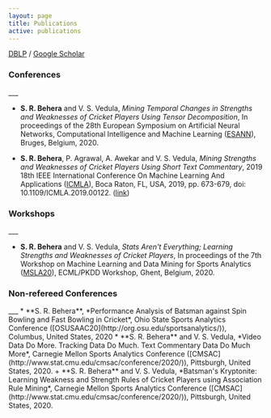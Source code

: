 ```yaml
---
layout: page
title: Publications
active: publications
---
```

[DBLP](https://dblp.uni-trier.de/pers/hd/b/Behera:Swarup_Ranjan) / [Google Scholar](https://scholar.google.com/citations?user=ruPkOMoAAAAJ&hl=en)

<p><h3>Conferences</h3></p>
___

* **S. R. Behera** and V. S. Vedula, *Mining Temporal Changes in Strengths and Weaknesses of Cricket Players Using Tensor Decomposition*, In proceedings of the 28th European Symposium on Artificial Neural Networks, Computational Intelligence and Machine Learning ([ESANN](https://www.esann.org/)), Bruges, Belgium, 2020.
+ **S. R. Behera**, P. Agrawal, A. Awekar and V. S. Vedula, *Mining Strengths and Weaknesses of Cricket Players Using Short Text Commentary*, 2019 18th IEEE International Conference On Machine Learning And Applications ([ICMLA](https://www.icmla-conference.org/icmla19/)), Boca Raton, FL, USA, 2019, pp. 673-679, doi: 10.1109/ICMLA.2019.00122. ([link](https://ieeexplore.ieee.org/stamp/stamp.jsp?arnumber=8999115))

<p><h3>Workshops</h3></p>
___

* **S. R. Behera** and V. S. Vedula, *Stats Aren't Everything; Learning Strengths and Weaknesses of Cricket Players*, In proceedings of the 7th Workshop on Machine Learning and Data Mining for Sports Analytics ([MSLA20](https://dtai.cs.kuleuven.be/events/MLSA20/links.php)), ECML/PKDD Workshop, Ghent, Belgium, 2020.

<p><h3>Non-refereed Conferences</h3></p>
___
* **S. R. Behera**, *Performance Analysis of Batsman against Spin Bowling and Fast Bowling in Cricket*, Ohio State Sports Analytics Conference ([OSUSAAC20](http://org.osu.edu/sportsanalytics/)),  Columbus, United States, 2020
* **S. R. Behera** and V. S. Vedula, *Video Data Do More. Tracking Data Do Much. Text Commentary Data Do Much More*, Carnegie Mellon Sports Analytics Conference ([CMSAC](http://www.stat.cmu.edu/cmsac/conference/2020/)), Pittsburgh, United States, 2020.
+ **S. R. Behera** and V. S. Vedula, *Batsman's Kryptonite: Learning Weakness and Strength Rules of Cricket Players using Association Rule Mining*, Carnegie Mellon Sports Analytics Conference ([CMSAC](http://www.stat.cmu.edu/cmsac/conference/2020/)), Pittsburgh, United States, 2020.
